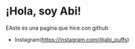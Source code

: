 # ¡Hola, soy Abi!

EAste es una pagina que hice con github

-   Instagram(https://instagram.com/@abi_puffs)


